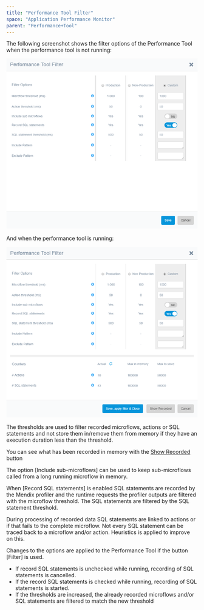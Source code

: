 ```yaml
---
title: "Performance Tool Filter"
space: "Application Performance Monitor"
parent: "Performance+Tool"
---
```

The following screenshot shows the filter options of the Performance Tool when the performance tool is not running:

 ![](attachments/19956263/21168251.png)

 And when the performance tool is running:

 ![](attachments/19956263/21168250.png)

The thresholds are used to filter recorded microflows, actions or SQL statements and not store them in/remove them from memory if they have an execution duration less than the threshold.

You can see what has been recorded in memory with the [Show Recorded ](Show+Recorded+Dialog)button

The option [Include sub-microflows] can be used to keep sub-microflows called from a long running microflow in memory.

When [Record SQL statements] is enabled SQL statements are recorded by the Mendix profiler and the runtime requests the profiler outputs are filtered with the microflow threshold. The SQL statements are filtered by the SQL statement threshold.

During processing of recorded data SQL statements are linked to actions or if that fails to the complete microflow. Not every SQL statement can be traced back to a microflow and/or action. Heuristics is applied to improve on this.

Changes to the options are applied to the Performance Tool if the button [Filter] is used.

*   If record SQL statements is unchecked while running, recording of SQL statements is cancelled.
*   If the record SQL statements is checked while running, recording of SQL statements is started.
*   If the thresholds are increased, the already recorded microflows and/or SQL statements are filtered to match the new threshold
